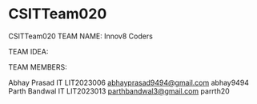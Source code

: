 # CSITTeam020
CSITTeam020
TEAM NAME: Innov8 Coders 

TEAM IDEA: 

TEAM MEMBERS:

Abhay Prasad IT LIT2023006 abhayprasad9494@gmail.com abhay9494
Parth Bandwal IT LIT2023013 parthbandwal3@gmail.com parrth20
